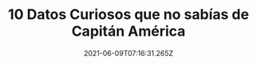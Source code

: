 ---
title: 10 Datos Curiosos que no sabías de Capitán América
date: 2021-06-09T07:16:31.265Z
featuredimage: /assets/1150.jpg
categoria: Cine
tags:
  - "#Marvek"
  - "#CapitanAmerica"
  - "#Peliculas"
short-description: 10 Datos curiosos que no sabias de Capitan America
mk1: >+
  ### 1.

  ![1150](/assets/1150.jpg "1150")

  Primera opción de nombre <br/>
  Cuando sus creadores, Jack Kirby y Joe Simon, estaban pensando en el nombre que se le daría al alter ego de Steve Rogers su primera opción fue llamarlo ‘Súper Americano’, pero en esos tiempos ya existían muchos personajes con el prefijo súper y optaron por cambiarlo a Capitán.

  ### 2.

  ![1151](/assets/1151.jpg "1151")

  Primer escudo <br/>
  Tal como se vió en la primera película del Capitán, su primer escudo no era circular sino triángular. Este primer diseño parace que volverá en Avengers: Infinity War.
mk2: >+
  ### 3.

  ![1152](/assets/1152.jpg "1152")

  ¿El Primer Vengador? Para nada <br/>
  En realidad el Capitán formó parte de los Vengadores cuando el equipo estaba ya formado por Ant-Man, la Avispa, Iron man, Thor y Hulk. Así que solamente por aclarar, la película debió llamarse Capitán América: el Sexto Vengador.

  ### 4.

  ![1153](/assets/1153.jpg "1153")

  La primera historia de Stan Lee <br/>
  Cuando el genio Stan Lee comenzó en el mundo de los cómics, su debut lo hizo con una historia de Steve Rogers llamada ‘El Capitán América frustra la venganza del traidor’. Esa vez fue la primera ocasión que el Capitán usó su escudo como un arma y esa fue una de las primeras geniales ideas de Stan Lee.
mk3: >+
  ### 5.

  ![1154](/assets/1154.jpeg "1154")

  El origen del escudo <br/>
  Las películas Marvel se encargaron de hacer saber que el escudo de Vibranium del Capitán fue elaborado y obsequiado a Steve por Howard Stark. Pero en los cómics originales del Capitán de la década de los 40 nunca se habla acerca de los orígenes del escudo circular.

  ### 6.

  ![1155](/assets/1155.jpg "1155")

  El Capitán y Batman <br/>
  En 1996 hubo una historia que cruzó los universos Marvel y DC. En esa aventura, el Capitán América y Bucky se unen a Batman y Robin para enfrentar una alianza entre sus archienemigos Red Skull y el Joker.
mk4: >+
  ### 7.

  ![1156](/assets/1156.jpg "1156")

  El primer Vengador, en la T.V <br/>
  Aunque no fuera realmente el primer vengador, sí fue el primer personaje de Marvel en aparecer en una serie de televisión. Ocurrió en 1944 y el papel de Steve fue interpretado por Dick Purcell.

  ### 8.

  ![1157](/assets/1157.jpg "1157")

  Capitán Lobo América<br/>
  El suero del supersoldado no es el único que le han inyectado a Steve Rogers. En los noventa también existió una historia en la que le inyectaron un suero que lo convirtió en un hombre lobo y tuvo que enfrentarse a Wolverine. Aunque no lo crean, el Capitán Lobo America venció a Logan.
mk5: >+
  ### 9.

  ![1158](/assets/1158.jpg "1158")

  Chris y el Capitán <br/>
  El actor Chris Evans rechazó el papel del Capitán en tres ocasiones antes de finalmente aceptar intepretarlo. Se lo ofrecieron cuando hizo el papel de Johnny Storm en Los Cuatro Fantásticos, y ahora dice que ha sido una de sus mejores decisiones.

  ### 10.

  ![1159](/assets/1159.jpg "1159")

  Digno del poder <br/>
  En Vengadores: Era de Ultrón se pudo observar que Steve Rogers logró mover un poco el poderoso martillo Mjolnir. Pero en los cómics, el Capitán sí ha podido empuñar el arma y poseer las habilidades del Dios del Trueno. Seguramente el martillo no sabía que el Capitán siempre fue un miembro de Hydra.
---